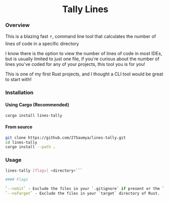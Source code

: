 <h1 align="center">Tally Lines</h1>

### Overview

This is a blazing fast ⚡, command line tool that calculates the number of lines of code in a specific directory

I know there is the option to view the number of lines of code in most IDEs, but is usually limited to just one file, if you're curious about the number of lines you've coded for any of your projects, this tool you is for you!

This is one of my first Rust projects, and I thought a CLI tool would be great to start with!

### Installation

#### Using Cargo (Recommended)

```bash
cargo install lines-tally
```

#### From source

```bash
git clone https://github.com/27Saumya/lines-tally.git
cd lines-tally
cargo install --path .
```

### Usage

```bash
lines-tally [flags] <directory>```

#### Flags

`--noGit` - Exclude the files in your `.gitignore` if present or the `.git` directory.
`--noTarget` - Exclude the files in your `target` directory of Rust.